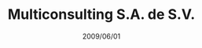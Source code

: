 ---
title: Multiconsulting S.A. de S.V.
lang: en
lang_ref: multiconsulting
permalink: /en/jobs/multiconsulting/

company: Multiconsulting S.A. de S.V.
company_logo: logo-multiconsulting.png
company_link: http://www.multiconsulting.com
position: Developer / IT Consultant
date: 2009/06/01
to_date: 2010/01/20
location: Havana, Cuba

excerpt: |
    Garantizar el soporte técnico y personalización de las distintas implantaciones del ERP Sage MAS 500 a los clientes de la compañía. Específicamente:
    * Consultoría técnica a los administradores del sistema y funcional a otros usuarios de este.
    * Mantenimiento a implantaciones del sistema en los clientes, así como a las personalizaciones realizadas sobre estas.
    * Diseño e implementación de nuevas personalizaciones, fundamentalmente desarrolladas en Visual Basic 6.0 para Microsoft SQL Server; utilizando las herramientas y el SDK provisto por Sage MAS 500.
---